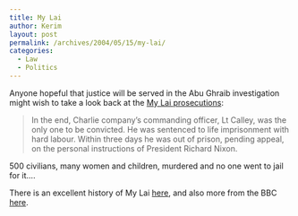 ```yaml
---
title: My Lai
author: Kerim
layout: post
permalink: /archives/2004/05/15/my-lai/
categories:
  - Law
  - Politics
---
```

Anyone hopeful that justice will be served in the Abu Ghraib investigation might wish to take a look back at the <a href="http://news.bbc.co.uk/1/hi/special_report/1998/03/98/mylai/65065.stm" onclick="_gaq.push(['_trackEvent', 'outbound-article', 'http://news.bbc.co.uk/1/hi/special_report/1998/03/98/mylai/65065.stm', 'My Lai prosecutions']);" >My Lai prosecutions</a>:

> In the end, Charlie company&#8217;s commanding officer, Lt Calley, was the only one to be convicted. He was sentenced to life imprisonment with hard labour. Within three days he was out of prison, pending appeal, on the personal instructions of President Richard Nixon.

500 civilians, many women and children, murdered and no one went to jail for it&#8230;.

There is an excellent history of My Lai <a href="http://www.law.umkc.edu/faculty/projects/ftrials/mylai/Myl_intro.html" onclick="_gaq.push(['_trackEvent', 'outbound-article', 'http://www.law.umkc.edu/faculty/projects/ftrials/mylai/Myl_intro.html', 'here']);" >here</a>, and also more from the BBC <a href="http://news.bbc.co.uk/hi/english/special_report/1998/03/98/mylai/newsid_64000/64344.stm" onclick="_gaq.push(['_trackEvent', 'outbound-article', 'http://news.bbc.co.uk/hi/english/special_report/1998/03/98/mylai/newsid_64000/64344.stm', 'here']);" >here</a>.

